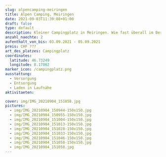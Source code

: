```yaml
---
slug: alpencamping-meiringen
title: Alpen Camping, Meiringen
date: 2021-09-03T11:39:08+01:00
draft: false
type: default
description: Kleiner Campingplatz in Meiringen. Wie fast überall im Berner Oberland kann man hier alle Aktivitäten direkt vom Platz aus starten.
anzahl_naechte: 2
aufenthalt_von_bis: 03.09.2021 - 05.09.2021
preis: CHF ???
art_des_platzes: Campingplatz
coordinates:
  latitude: 46.73249
  longitude: 8.17062
marker_icon: /campingplatz.png
ausstattung:
  - Versorgung
  - Entsorgung
  - Laden in Laufnähe
aktivitaeten:

cover: img/IMG_20210904_151058.jpg
pictures:
  - img/IMG_20210904_150944-150x150.jpg
  - img/IMG_20210904_150955-150x150.jpg
  - img/IMG_20210904_151004-150x150.jpg
  - img/IMG_20210904_151013-150x150.jpg
  - img/IMG_20210904_151028-150x150.jpg
  - img/IMG_20210904_151033-150x150.jpg
  - img/IMG_20210904_151046-150x150.jpg
  - img/IMG_20210904_151058-150x150.jpg
  - img/IMG_20210904_151058.jpg
---
```

